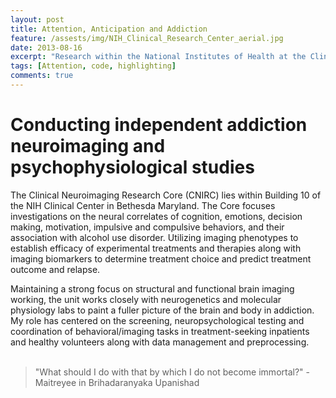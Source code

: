 ```yaml
---
layout: post
title: Attention, Anticipation and Addiction
feature: /assests/img/NIH_Clinical_Research_Center_aerial.jpg
date: 2013-08-16
excerpt: "Research within the National Institutes of Health at the Clinical Neuroimaging Imaging Core"
tags: [Attention, code, highlighting]
comments: true
---
```


# Conducting independent addiction neuroimaging and psychophysiological studies

The Clinical Neuroimaging Research Core (CNIRC) lies within Building 10 of the NIH Clinical Center in Bethesda Maryland. The Core focuses investigations on the neural correlates of cognition, emotions, decision making, motivation, impulsive and compulsive behaviors, and their association with alcohol use disorder. Utilizing imaging phenotypes to establish efficacy of experimental treatments and therapies along with imaging biomarkers to determine treatment choice and predict treatment outcome and relapse.

Maintaining a strong focus on structural and functional brain imaging working, the unit works closely with neurogenetics and molecular physiology labs to paint a fuller picture of the brain and body in addiction.  My role has centered on the screening, neuropsychological testing and coordination of behavioral/imaging tasks in treatment-seeking inpatients and healthy volunteers along with data management and preprocessing.
<br/>
<br/>



> "What should I do with that by which I do not become immortal?" -Maitreyee in Brihadaranyaka Upanishad




<!--
<kbd>W</kbd><kbd>O</kbd><kbd>R</kbd><kbd>M</kbd><kbd>S</kbd><kbd>&</kbd><kbd>S</kbd><kbd>T</kbd><kbd>U</kbd><kbd>F</kbd><kbd>F</kbd>

    
<!--
   
### Anticipation 
   * [Meta Analysis of MID task](https://www.ncbi.nlm.nih.gov/pubmed/30255220)
        *cell-ECM interactions controls ovulation via IP(3)signaling. 
   * [Another one](https://www.ncbi.nlm.nih.gov/pubmed/29696725)
        *
   *[Love vs Money: a Coordinate based system of Reward](https://www.ncbi.nlm.nih.gov/pubmed/30807783)
        *
   *[ECM, PNN & neuronal function]( https://www.ncbi.nlm.nih.gov/pubmed/31263252/)
        *Enzymatic digestion of PNNs in the DCN improves EBC learning, but intact PNNs are necessary for memory retention
   *[PNN & conditioning in mice](https://www.ncbi.nlm.nih.gov/pubmed/32152108)
        *Enzymatic digestion of PNNs in the DCN improves EBC learning, but intact PNNs are necessary for memory retention
   *[ECM, PNN & neuronal function]( https://www.ncbi.nlm.nih.gov/pubmed/31263252/)
        *Enzymatic digestion of PNNs in the DCN improves EBC learning, but intact PNNs are necessary for memory retention
-->

        



